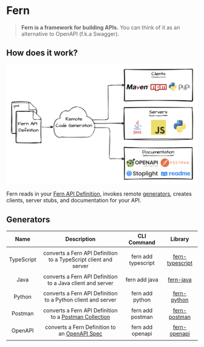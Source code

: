 # Fern

> **Fern is a framework for building APIs.** You can think of it as an alternative to OpenAPI (f.k.a Swagger).

## How does it work?

![Overview diagram](assets/diagrams/overview-diagram.png)

Fern reads in your [Fern API Definition](definition.md), invokes remote [generators](#generators), creates clients, server stubs, and documentation for your API.

## Generators

|  **Name**  |                                       **Description**                                        |   **CLI Command**   |                                      **Library**                                       |
| :--------: | :------------------------------------------------------------------------------------------: | :-----------------: | :------------------------------------------------------------------------------------: |
|            |                                                                                              |
| TypeScript |               converts a Fern API Definition to a TypeScript client and server               | fern add typescript | [fern-typescript](https://github.com/fern-api/fern/tree/main/packages/fern-typescript) |
|            |                                                                                              |
|    Java    |                  converts a Fern API Definition to a Java client and server                  |    fern add java    |                   [fern-java](https://github.com/fern-api/fern-java)                   |
|            |                                                                                              |
|   Python   |                 converts a Fern API Definition to a Python client and server                 |   fern add python   |                 [fern-python](https://github.com/fern-api/fern-python)                 |
|            |                                                                                              |
|  Postman   | converts a Fern API Definition to a [Postman Collection](https://www.postman.com/collection) |  fern add postman   |                [fern-postman](https://github.com/fern-api/fern-postman)                |
|            |                                                                                              |
|  OpenAPI   |   converts a Fern Definition to an [OpenAPI Spec](https://swagger.io/resources/open-api/)    |  fern add openapi   |                [fern-openapi](https://github.com/fern-api/fern-openapi)                |
|            |                                                                                              |

